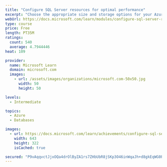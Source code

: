 ```yaml
---
title: "Configure SQL Server resources for optimal performance"
excerpt: "Choose the appropriate size and storage options for your Azure SQL databases. Configure server resources such as tempdb. Understand the usage of Resource Governor."
webUrl: https://docs.microsoft.com/learn/modules/configure-sql-server-resources-optimal-performance/
type: course
price: Free
length: PT35M
ratings:
  count: 540
  average: 4.7944446
heat: 109

provider:
  name: Microsoft Learn
  domain: microsoft.com
  images:
    - url: /assets/images/organizations/microsoft.com-50x50.jpg
      width: 50
      height: 50

levels:
  - Intermediate

topics:
  - Azure
  - Databases

images:
  - url: https://docs.microsoft.com/learn/achievements/configure-sql-server-resources-for-optimal-performance-social.png
    width: 643
    height: 322
    isCached: true

secured: "P9vAqqvctJjxOQa4drOlByZA1rs7ZHbUbR8jSKp3O46inWqaJh+d8gkEqWG0Pl7h9vDE6JdIinTsZFcIvg6jctxg3IjAFpKwU2aKN1X72rZk/pSt1n7Os0M0NB6Xu0Cwtg17i3IeTbM1bX7IHjt0MMW/v6hK9HWlYFi4gIQahF+x91fGyhIx8hehdYno3ttsvL0GdMys5bJeYprK/NSmmZP019hnMfuxdRTzObFHLwtE8aYC8yB2016iTJJkEOun6rzdnp0JE+nhkNb1VZRxaITOkZpksrEAX7W6P8eaI6Edi4Xv+3OQ3OCuXhFVD0QEFBG1ji7LSfHR74Pd8gAknei1ohv/fE08+hqM1s5gjow+9wJn0ERKrNGMSOdp07ll8qqno362cYndnJMQw5rJxQUwVjssAa/d8NJs7tvK7ng=;zlaSgfGGprso+EOLO7bDEQ=="
---
```


